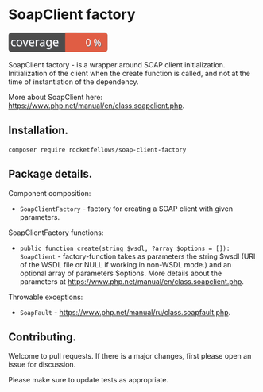 # SoapClient factory

![Code Coverage Badge](./badge.svg)

SoapClient factory - is a wrapper around SOAP client initialization.
Initialization of the client when the create function is called, and not at the time of instantiation of the dependency.

More about SoapClient here: https://www.php.net/manual/en/class.soapclient.php.

## Installation.

```shell
composer require rocketfellows/soap-client-factory
```

## Package details.

Component composition:
- `SoapClientFactory` - factory for creating a SOAP client with given parameters.

SoapClientFactory functions:
- `public function create(string $wsdl, ?array $options = []): SoapClient` - factory-function takes as parameters the string $wsdl (URI of the WSDL file or NULL if working in non-WSDL mode.) and an optional array of parameters $options. More details about the parameters at https://www.php.net/manual/en/class.soapclient.php.

Throwable exceptions:
- `SoapFault` - https://www.php.net/manual/ru/class.soapfault.php.

## Contributing.

Welcome to pull requests. If there is a major changes, first please open an issue for discussion.

Please make sure to update tests as appropriate.
